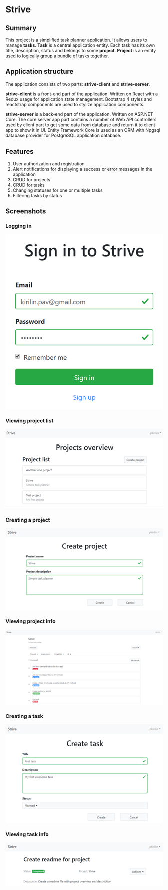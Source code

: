 # Strive

## Summary

This project is a simplified task planner application. It allows users to manage **tasks**. **Task** is a central application entity. Each task has its own title, description, status and belongs to some **project**. **Project** is an entity used to logically group a bundle of tasks together.

## Application structure

The application consists of two parts: **strive-client** and **strive-server**.

**strive-client** is a front-end part of the application. Written on React with a Redux usage for application state management. Bootstrap 4 styles and reactstrap components are used to stylize application components.

**strive-server** is a back-end part of the application. Written on ASP.NET Core. The core server app part contains a number of Web API controllers used by client part to get some data from database and return it to client app to show it in UI. Entity Framework Core is used as an ORM with Npgsql database provider for PostgreSQL application database.

## Features

1. User authorization and registration
2. Alert notifications for displaying a success or error messages in the application
3. CRUD for projects
4. CRUD for tasks
5. Changing statuses for one or multiple tasks
6. Filtering tasks by status

## Screenshots

### Logging in

![Logging in](/assets/login.png)

### Viewing project list

![Viewing project list](/assets/projects-overview.png)

### Creating a project

![Creating a project](/assets/create-project.png)

### Viewing project info

![Viewing project info](/assets/project-info.png)

### Creating a task

![Creating a task](/assets/create-task.png)

### Viewing task info

![Viewing task info](/assets/task-info.png)
